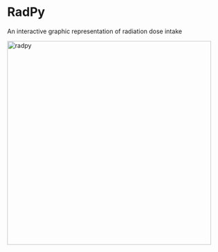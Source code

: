 # RadPy
An interactive graphic representation of radiation dose intake 


<img width="471" alt="radpy" src="https://user-images.githubusercontent.com/92551823/188232853-013b4a55-5f35-473c-9181-8e77080da9cc.png">
